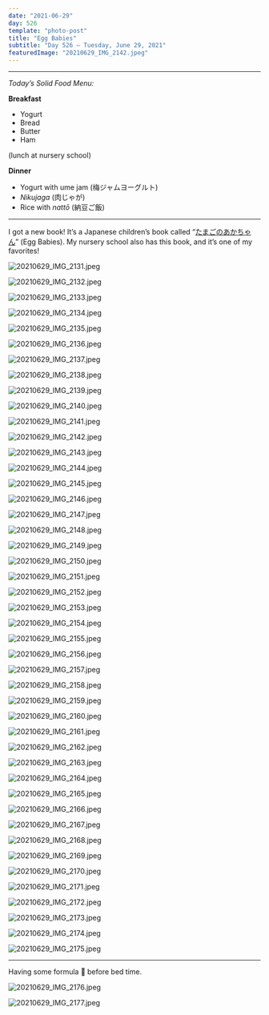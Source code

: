 ```yaml
---
date: "2021-06-29"
day: 526
template: "photo-post"
title: "Egg Babies"
subtitle: "Day 526 – Tuesday, June 29, 2021"
featuredImage: "20210629_IMG_2142.jpeg"
---
```


<hr />

_Today’s Solid Food Menu:_

**Breakfast**

- Yogurt
- Bread
- Butter
- Ham

(lunch at nursery school)

**Dinner**

- Yogurt with ume jam (梅ジャムヨーグルト)
- *Nikujaga* (肉じゃが)
- Rice with *nattō* (納豆ご飯)

<hr />

I got a new book! It’s a Japanese children’s book called “<a href="https://www.ehonnavi.net/ehon/456/%E3%81%9F%E3%81%BE%E3%81%94%E3%81%AE%E3%81%82%E3%81%8B%E3%81%A1%E3%82%83%E3%82%93/">たまごのあかちゃん</a>” (Egg Babies). My nursery school also has this book, and it’s one of my favorites!

![20210629_IMG_2131.jpeg](20210629_IMG_2131.jpeg)

![20210629_IMG_2132.jpeg](20210629_IMG_2132.jpeg)

![20210629_IMG_2133.jpeg](20210629_IMG_2133.jpeg)

![20210629_IMG_2134.jpeg](20210629_IMG_2134.jpeg)

![20210629_IMG_2135.jpeg](20210629_IMG_2135.jpeg)

![20210629_IMG_2136.jpeg](20210629_IMG_2136.jpeg)

![20210629_IMG_2137.jpeg](20210629_IMG_2137.jpeg)

![20210629_IMG_2138.jpeg](20210629_IMG_2138.jpeg)

![20210629_IMG_2139.jpeg](20210629_IMG_2139.jpeg)

![20210629_IMG_2140.jpeg](20210629_IMG_2140.jpeg)

![20210629_IMG_2141.jpeg](20210629_IMG_2141.jpeg)

![20210629_IMG_2142.jpeg](20210629_IMG_2142.jpeg)

![20210629_IMG_2143.jpeg](20210629_IMG_2143.jpeg)

![20210629_IMG_2144.jpeg](20210629_IMG_2144.jpeg)

![20210629_IMG_2145.jpeg](20210629_IMG_2145.jpeg)

![20210629_IMG_2146.jpeg](20210629_IMG_2146.jpeg)

![20210629_IMG_2147.jpeg](20210629_IMG_2147.jpeg)

![20210629_IMG_2148.jpeg](20210629_IMG_2148.jpeg)

![20210629_IMG_2149.jpeg](20210629_IMG_2149.jpeg)

![20210629_IMG_2150.jpeg](20210629_IMG_2150.jpeg)

![20210629_IMG_2151.jpeg](20210629_IMG_2151.jpeg)

![20210629_IMG_2152.jpeg](20210629_IMG_2152.jpeg)

![20210629_IMG_2153.jpeg](20210629_IMG_2153.jpeg)

![20210629_IMG_2154.jpeg](20210629_IMG_2154.jpeg)

![20210629_IMG_2155.jpeg](20210629_IMG_2155.jpeg)

![20210629_IMG_2156.jpeg](20210629_IMG_2156.jpeg)

![20210629_IMG_2157.jpeg](20210629_IMG_2157.jpeg)

![20210629_IMG_2158.jpeg](20210629_IMG_2158.jpeg)

![20210629_IMG_2159.jpeg](20210629_IMG_2159.jpeg)

![20210629_IMG_2160.jpeg](20210629_IMG_2160.jpeg)

![20210629_IMG_2161.jpeg](20210629_IMG_2161.jpeg)

![20210629_IMG_2162.jpeg](20210629_IMG_2162.jpeg)

![20210629_IMG_2163.jpeg](20210629_IMG_2163.jpeg)

![20210629_IMG_2164.jpeg](20210629_IMG_2164.jpeg)

![20210629_IMG_2165.jpeg](20210629_IMG_2165.jpeg)

![20210629_IMG_2166.jpeg](20210629_IMG_2166.jpeg)

![20210629_IMG_2167.jpeg](20210629_IMG_2167.jpeg)

![20210629_IMG_2168.jpeg](20210629_IMG_2168.jpeg)

![20210629_IMG_2169.jpeg](20210629_IMG_2169.jpeg)

![20210629_IMG_2170.jpeg](20210629_IMG_2170.jpeg)

![20210629_IMG_2171.jpeg](20210629_IMG_2171.jpeg)

![20210629_IMG_2172.jpeg](20210629_IMG_2172.jpeg)

![20210629_IMG_2173.jpeg](20210629_IMG_2173.jpeg)

![20210629_IMG_2174.jpeg](20210629_IMG_2174.jpeg)

![20210629_IMG_2175.jpeg](20210629_IMG_2175.jpeg)

<hr />

Having some formula 🍼 before bed time.

![20210629_IMG_2176.jpeg](20210629_IMG_2176.jpeg)

![20210629_IMG_2177.jpeg](20210629_IMG_2177.jpeg)
